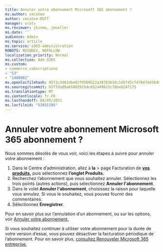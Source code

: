 ```yaml
---
title: Annuler votre abonnement Microsoft 365 abonnement ?
ms.author: cmcatee
author: cmcatee-MSFT
manager: scotv
ms.reviewer: jkinma, jmueller
ms.date: ''
audience: Admin
ms.topic: article
ms.service: o365-administration
ROBOTS: NOINDEX, NOFOLLOW
localization_priority: Normal
ms.collection: Adm_O365
ms.custom:
- commerce_subscriptions
- "53"
- "1400001"
ms.openlocfilehash: 95f1c3481dbe02f0569522a38783b16c1d5f45cf47847d456dbed9ccda52c3c2
ms.sourcegitcommit: b5f7da89a650d2915dc652449623c78be6247175
ms.translationtype: MT
ms.contentlocale: fr-FR
ms.lasthandoff: 08/05/2021
ms.locfileid: "53931195"
---
```

# <a name="canceling-your-microsoft-365-subscription"></a>Annuler votre abonnement Microsoft 365 abonnement ?

Nous sommes désolés de vous voir, voici les étapes à suivre pour annuler votre abonnement :

1. Dans le Centre d’administration, allez à **la**  >  page Facturation de **[vos produits,](https://go.microsoft.com/fwlink/p/?linkid=842054)** puis sélectionnez **l’onglet Produits.**
2. Recherchez l’abonnement que vous souhaitez annuler. Sélectionnez les trois points (autres actions), puis sélectionnez **Annuler l'abonnement**.
3. Dans le volet **Annuler l'abonnement**, choisissez la raison pour laquelle vous annulez. Si vous le souhaitez, vous pouvez fournir des commentaires.
4. Sélectionnez **Enregistrer**.

Pour en savoir plus sur l’annulation d’un abonnement, ou sur les options, voir [Annuler votre abonnement.](/microsoft-365/commerce/subscriptions/cancel-your-subscription)

Si vous souhaitez continuer à utiliser votre abonnement pour la durée de votre version d’essai, vous pouvez désactiver la facturation périodique de l’abonnement. Pour en savoir plus, [consultez Renouveler Microsoft 365 entreprise.](/microsoft-365/commerce/subscriptions/renew-your-subscription)